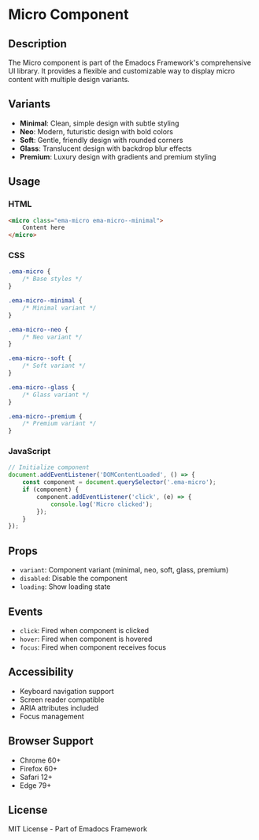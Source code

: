 # Micro Component

## Description
The Micro component is part of the Emadocs Framework's comprehensive UI library. It provides a flexible and customizable way to display micro content with multiple design variants.

## Variants
- **Minimal**: Clean, simple design with subtle styling
- **Neo**: Modern, futuristic design with bold colors
- **Soft**: Gentle, friendly design with rounded corners
- **Glass**: Translucent design with backdrop blur effects
- **Premium**: Luxury design with gradients and premium styling

## Usage

### HTML
```html
<micro class="ema-micro ema-micro--minimal">
    Content here
</micro>
```

### CSS
```css
.ema-micro {
    /* Base styles */
}

.ema-micro--minimal {
    /* Minimal variant */
}

.ema-micro--neo {
    /* Neo variant */
}

.ema-micro--soft {
    /* Soft variant */
}

.ema-micro--glass {
    /* Glass variant */
}

.ema-micro--premium {
    /* Premium variant */
}
```

### JavaScript
```javascript
// Initialize component
document.addEventListener('DOMContentLoaded', () => {
    const component = document.querySelector('.ema-micro');
    if (component) {
        component.addEventListener('click', (e) => {
            console.log('Micro clicked');
        });
    }
});
```

## Props
- `variant`: Component variant (minimal, neo, soft, glass, premium)
- `disabled`: Disable the component
- `loading`: Show loading state

## Events
- `click`: Fired when component is clicked
- `hover`: Fired when component is hovered
- `focus`: Fired when component receives focus

## Accessibility
- Keyboard navigation support
- Screen reader compatible
- ARIA attributes included
- Focus management

## Browser Support
- Chrome 60+
- Firefox 60+
- Safari 12+
- Edge 79+

## License
MIT License - Part of Emadocs Framework
